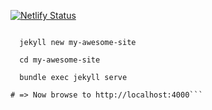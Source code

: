 [![Netlify Status](https://api.netlify.com/api/v1/badges/5e5af553-755f-44cf-af66-cbc311874335/deploy-status)](https://app.netlify.com/sites/amine-hy/deploys)


```  gem install bundler jekyll

  jekyll new my-awesome-site

  cd my-awesome-site

  bundle exec jekyll serve

# => Now browse to http://localhost:4000```